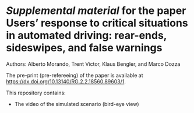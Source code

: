 # _Supplemental material_ for the paper Users’ response to critical situations in automated driving: rear-ends, sideswipes, and false warnings

Authors: Alberto Morando, Trent Victor, Klaus Bengler, and Marco Dozza

The pre-print (pre-refereeing) of the paper is available at https://dx.doi.org/10.13140/RG.2.2.18560.89603/1.

This repository contains:
- The video of the simulated scenario (bird-eye view)


